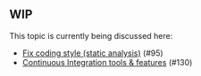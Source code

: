 ## WIP

This topic is currently being discussed here:
- [Fix coding style (static analysis)](https://github.com/shaarli/Shaarli/issues/95) (#95)
- [Continuous Integration tools & features](https://github.com/shaarli/Shaarli/issues/130) (#130)
